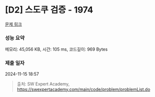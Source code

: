 # [D2] 스도쿠 검증 - 1974 

[문제 링크](https://swexpertacademy.com/main/code/problem/problemDetail.do?contestProbId=AV5Psz16AYEDFAUq) 

### 성능 요약

메모리: 45,056 KB, 시간: 105 ms, 코드길이: 969 Bytes

### 제출 일자

2024-11-15 18:57



> 출처: SW Expert Academy, https://swexpertacademy.com/main/code/problem/problemList.do